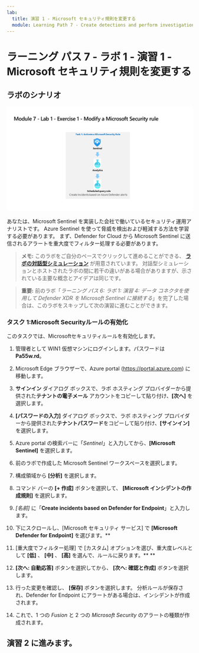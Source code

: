 ```yaml
---
lab:
  title: 演習 1 ‐ Microsoft セキュリティ規則を変更する
  module: Learning Path 7 - Create detections and perform investigations using Microsoft Sentinel
---
```


# ラーニング パス 7 - ラボ 1 - 演習 1 - Microsoft セキュリティ規則を変更する

## ラボのシナリオ

![ラボの概要。](../Media/SC-200-Lab_Diagrams_Mod7_L1_Ex1.png)

あなたは、Microsoft Sentinel を実装した会社で働いているセキュリティ運用アナリストです。 Azure Sentinel を使って脅威を検出および軽減する方法を学習する必要があります。 まず、Defender for Cloud から Microsoft Sentinel に送信されるアラートを重大度でフィルター処理する必要があります。

>**メモ:** このラボをご自分のペースでクリックして進めることができる、 **[ラボの対話型シミュレーション](https://mslabs.cloudguides.com/guides/SC-200%20Lab%20Simulation%20-%20Modify%20a%20Microsoft%20Security%20rule)** が用意されています。 対話型シミュレーションとホストされたラボの間に若干の違いがある場合がありますが、示されている主要な概念とアイデアは同じです。 

>**重要:** 前のラボ「*ラーニング パス 6: ラボ 1: 演習 4: データ コネクタを使用して Defender XDR を Microsoft Sentinel に接続する*」を完了した場合は、このラボをスキップして次の演習に進むことができます。


### タスク 1:Microsoft Securityルールの有効化

このタスクでは、Microsoftセキュリティルールを有効化します。

1. 管理者として WIN1 仮想マシンにログインします。パスワードは**Pa55w.rd**。  

1. Microsoft Edge ブラウザーで、Azure portal (https://portal.azure.com) に移動します。

1. **サインイン** ダイアログ ボックスで、ラボ ホスティング プロバイダーから提供された**テナントの電子メール** アカウントをコピーして貼り付け、**[次へ]** を選択します。

1. **[パスワードの入力]** ダイアログ ボックスで、ラボ ホスティング プロバイダーから提供された**テナントパスワード**をコピーして貼り付け、**[サインイン]** を選択します。

1. Azure portal の検索バーに「*Sentinel*」と入力してから、**[Microsoft Sentinel]** を選択します。

1. 前のラボで作成した Microsoft Sentinel ワークスペースを選択します。

1. 構成領域から **[分析]** を選択します。

1. コマンド バーの **[+ 作成]** ボタンを選択して、 **[Microsoft インシデントの作成規則]** を選択します。

1. *[名前]* に「**Create incidents based on Defender for Endpoint**」と入力します。

1. 下にスクロールし、[Microsoft セキュリティ サービス] で **[Microsoft Defender for Endpoint]** を選びます。**

1. [重大度でフィルター処理] で [カスタム] オプションを選び、重大度レベルとして **[低]** 、 **[中]** 、 **[高]** を選んで、ルールに戻ります。** **

1. **[次へ: 自動応答]** ボタンを選択してから、 **[次へ: 確認と作成]** ボタンを選択します。

1. 行った変更を確認し、 **[保存]** ボタンを選択します。 分析ルールが保存され、Defender for Endpoint にアラートがある場合は、インシデントが作成されます。

1. これで、1 つの *Fusion* と 2 つの *Microsoft Security* のアラートの種類が作成されます。

## 演習 2 に進みます。
